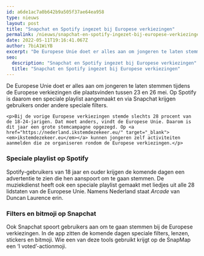 ```yaml
---
id: a6de1ac7a0b642b9a505f37ae64ea958
type: nieuws
layout: post
title: "Snapchat en Spotify ingezet bij Europese verkiezingen"
permalink: /nieuws/snapchat-en-spotify-ingezet-bij-europese-verkiezingen/
date: 2022-05-11T19:16:41.067Z
author: 7biA1WiYB
excerpt: "De Europese Unie doet er alles aan om jongeren te laten stemmen tijdens de Europese verkiezingen die plaatsvinden tussen 23 en 26 mei. Op Spotify is daarom een speciale playlist aangemaakt en via Snapchat krijgen gebruikers onder andere speciale filters.  "
seo:
  description: "Snapchat en Spotify ingezet bij Europese verkiezingen"
  title: "Snapchat en Spotify ingezet bij Europese verkiezingen"
---
```

De Europese Unie doet er alles aan om jongeren te laten stemmen tijdens de Europese verkiezingen die plaatsvinden tussen 23 en 26 mei. Op Spotify is daarom een speciale playlist aangemaakt en via Snapchat krijgen gebruikers onder andere speciale filters.  

    <p>Bij de vorige Europese verkiezingen stemde slechts 28 procent van de 18-24-jarigen. Dat moet anders, vindt de Europese Unie. Daarom is dit jaar een grote stemcampagne opgezegd. Op <a href="https://nederland.ikstemdezekeer.eu/" target="_blank"><em>ikstemdezekeer.eu</em></a> kunnen jongeren zelf activiteiten aanmelden die ze organiseren rondom de Europese verkiezingen.</p>
<h3>Speciale playlist op Spotify</h3>
<p>Spotify-gebruikers van 18 jaar en ouder krijgen de komende dagen een advertentie te zien die hen aanspoort om te gaan stemmen. De muziekdienst heeft ook een speciale playlist gemaakt met liedjes uit alle 28 lidstaten van de Europese Unie. Namens Nederland staat <em>Arcade</em> van Duncan Laurence erin.</p>
<h3>Filters en bitmoji op Snapchat</h3>
<p>Ook Snapchat spoort gebruikers aan om te gaan stemmen bij de Europese verkiezingen. In de app zitten de komende dagen speciale filters, lenzen, stickers en bitmoji. Wie een van deze tools gebruikt krijgt op de SnapMap een ‘I voted’-actionmoji.</p>  
